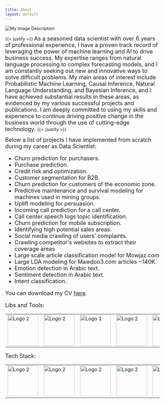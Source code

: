 ```yaml
---
title: About
layout: default
---
```



![My Image Description](/first_notebook_content/img.png)


{{< justify >}}
<span style="font-size: 18px;">
As a seasoned data scientist with over 6 years of professional experience, I have a proven track record of leveraging
the power of machine learning and AI to drive business success. My expertise ranges from natural language processing to
complex forecasting models, and I am constantly seeking out new and innovative ways to solve difficult problems.
My main areas of interest include Probabilistic Machine Learning, Causal Inference, Natural Language Understanding,
and Bayesian Inference, and I have achieved substantial results in these areas, as evidenced by my various successful
projects and publications. I am deeply committed to using my skills and experience to continue driving positive change
in the business world through the use of cutting-edge technology.
</span>
{{< /justify >}}

<span style="font-size: 18px;">
Below a list of projects I have implemented from scratch during my career as Data Scientist:

- Churn prediction for purchasers.
- Purchase prediction.
- Credit risk and optimization.
- Customer segmentation for B2B.
- Churn prediction for customers of the economic zone.
- Predictive maintenance and survival modeling for machines used in mining groups.
- Uplift modeling for persuasion.
- Incoming call prediction for a call center.
- Call center speech logs topic identification.
- Churn prediction for mobile subscription.
- Identifying high potential sales areas.
- Social media crawling of users’ complaints.
- Crawling competitor's websites to extract their coverage areas
- Large scale article classification model for Mowjaz.com
- Large LDA modeling for Mawdoo3.com articles ~140K.
- Emotion detection in Arabic text.
- Sentiment detection in Arabic text.
- Intent classification.

You can download my CV [here](/files/Ahmed_Altakrouri_Best_CV.pdf).

Libs and Tools: 

<table>
    <tr>
        <td style="padding-right:10px;"><img src="/first_notebook_content/scikit.png" alt="Logo 2" style="width:100px; height:100px;"></td>
        <td style="padding-right:10px;"><img src="/first_notebook_content/pymc.png" alt="Logo 2" style="width:100px; height:100px;"></td>
        <td style="padding-right:10px;"><img src="/first_notebook_content/plotly.png" alt="Logo 1" style="width:100px; height:100px;"></td>
        <td style="padding-right:10px;"><img src="/first_notebook_content/xgboost.png" alt="Logo 2" style="width:100px; height:100px;"></td>
        <td style="padding-right:10px;"><img src="/first_notebook_content/tensorflow.png" alt="Logo 2" style="width:100px; height:100px;"></td>
        <td style="padding-right:10px;"><img src="/first_notebook_content/keras.png" alt="Logo 2" style="width:100px; height:100px;"></td>
        <td><img src="/first_notebook_content/pandas.png" alt="Logo 2" style="width:100px; height:100px;"></td>
    </tr>
</table>

Tech Stack:

<table>
    <tr>
        <td style="padding-right:10px;"><img src="/first_notebook_content/python.png" alt="Logo 2" style="width:100px; height:100px;"></td>
        <td style="padding-right:10px;"><img src="/first_notebook_content/git.png" alt="Logo 2" style="width:100px; height:100px;"></td>
        <td style="padding-right:10px;"><img src="/first_notebook_content/jupyter.png" alt="Logo 2" style="width:100px; height:100px;"></td>
        <td style="padding-right:10px;"><img src="/first_notebook_content/dataspell.png" alt="Logo 2" style="width:100px; height:100px;"></td>
        <td style="padding-right:10px;"><img src="/first_notebook_content/PowerBI-logo.png" alt="Logo 2" style="width:100px; height:100px;"></td>
        <td style="padding-right:10px;"><img src="/first_notebook_content/mlflow.png" alt="Logo 2" style="width:100px; height:100px;"></td>
        <td><img src="/first_notebook_content/aws.png" alt="Logo 2" style="width:100px; height:100px;"></td>
    </tr>
</table>

</span>

